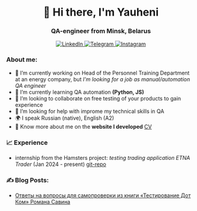 <div id="header" align="center">
    <h1>👋 Hi there, I'm  Yauheni </h1>
    <h3>QA-engineer from Minsk, Belarus</h3>
</div>

<div id="socials" align="center">
    <a href="https://www.linkedin.com/in/yauheni-paulovich-2601b31a5/" target="_blank">
    <img src="https://img.shields.io/badge/LinkedIn-blue?style=for-the-badge&logo=linkedin&logoColor=white" alt="LinkedIn"/>
  </a>
  <a href="https://t.me/e_pavlovich" target="_blank">
    <img src="https://img.shields.io/badge/Telegram-blue?style=for-the-badge&logo=telegram&logoColor=white" alt="Telegram"/>
  </a>
    <a href="https://www.instagram.com/e.paulovich/" target="_blank">
    <img src= "https://img.shields.io/badge/Instagram-%23E4405F.svg?style=for-the-badge&logo=Instagram&logoColor=white" alt="Instagram"/>
  </a>
</div>

###  About me:

- 🔭 I’m currently working on Head of the Personnel Training Department at an energy company, but *I'm looking for a job as manual/automation QA engineer*
- 🌱 I’m currently learning QA automation **(Python, JS)**
- 👯 I’m looking to collaborate on free testing of your products to gain experience
- 🤔 I’m looking for help with improme my technical skills in QA
- 🌍 I speak Russian (native), English (A2)
- 📄 Know more about me on the **website I developed** [CV](https://hello3world.github.io/CV_QA-engineer/)

### 📈 Experience
- internship from the Hamsters project: _testing trading application ETNA Trader_ (Jan 2024 - present) [git-repo](https://github.com/hello3world/EtnaTrader)

### ✍️ Blog Posts: 
- [Ответы на вопросы для самопроверки из книги «Тестирование Дот Ком» Романа Савина](https://proglib.io/p/otvety-na-voprosy-dlya-samoproverki-iz-knigi-testirovanie-dot-kom-romana-savina-2023-12-22)
 
